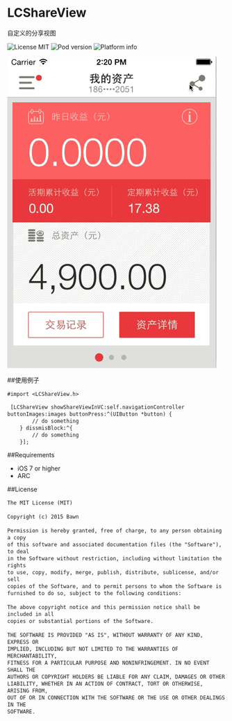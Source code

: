 # LCShareView

自定义的分享视图

![License MIT](https://img.shields.io/dub/l/vibe-d.svg)
![Pod version](http://img.shields.io/cocoapods/v/LCShareView.svg?style=flat)
![Platform info](http://img.shields.io/cocoapods/p/LCShareView.svg?style=flat)

![1](demo.gif)


##使用例子
```
#import <LCShareView.h>
```
```
 [LCShareView showShareViewInVC:self.navigationController buttonImages:images buttonPress:^(UIButton *button) {
        // do something
    } dissmisBlock:^{
        // do something
    }];
```

##Requirements
* iOS 7 or higher
* ARC

##License
```
The MIT License (MIT)

Copyright (c) 2015 Bawn

Permission is hereby granted, free of charge, to any person obtaining a copy
of this software and associated documentation files (the "Software"), to deal
in the Software without restriction, including without limitation the rights
to use, copy, modify, merge, publish, distribute, sublicense, and/or sell
copies of the Software, and to permit persons to whom the Software is
furnished to do so, subject to the following conditions:

The above copyright notice and this permission notice shall be included in all
copies or substantial portions of the Software.

THE SOFTWARE IS PROVIDED "AS IS", WITHOUT WARRANTY OF ANY KIND, EXPRESS OR
IMPLIED, INCLUDING BUT NOT LIMITED TO THE WARRANTIES OF MERCHANTABILITY,
FITNESS FOR A PARTICULAR PURPOSE AND NONINFRINGEMENT. IN NO EVENT SHALL THE
AUTHORS OR COPYRIGHT HOLDERS BE LIABLE FOR ANY CLAIM, DAMAGES OR OTHER
LIABILITY, WHETHER IN AN ACTION OF CONTRACT, TORT OR OTHERWISE, ARISING FROM,
OUT OF OR IN CONNECTION WITH THE SOFTWARE OR THE USE OR OTHER DEALINGS IN THE
SOFTWARE.

```